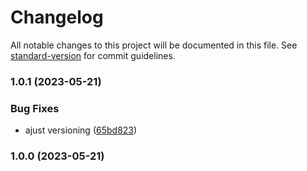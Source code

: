 # Changelog

All notable changes to this project will be documented in this file. See [standard-version](https://github.com/conventional-changelog/standard-version) for commit guidelines.

### 1.0.1 (2023-05-21)


### Bug Fixes

* ajust versioning ([65bd823](https://github.com/igor-couto/rust-ascii/commit/65bd823fb134da8d4bbcc77718f6df99599be8f7))

### 1.0.0 (2023-05-21)